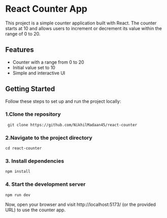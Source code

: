 # React Counter App

This project is a simple counter application built with React. The counter starts at 10 and allows users to increment or decrement its value within the range of 0 to 20.

## Features
* Counter with a range from 0 to 20
* Initial value set to 10
* Simple and interactive UI


## Getting Started
Follow these steps to set up and run the project locally:

### 1.Clone the repository
```  git clone https://github.com/NikhilMadaan45/react-counter ```
### 2.Navigate to the project directory
``` cd react-counter ```
### 3. Install dependencies
``` npm install ```
### 4. Start the development server
``` npm run dev ```

Now, open your browser and visit http://localhost:5173/ (or the provided URL) to use the counter app.
